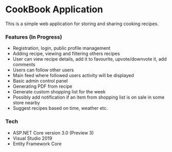 # CookBook Application

This is a simple web application for storing and sharing cooking recipes.

### Features (In Progress)
- Registration, login, public profile management
- Adding recipe, viewing and filtering others recipes
- User can view recipe details, add it to favourite, upvote/downvote it, add comments
- Users can follow other users
- Main feed where followed users activity will be displayed
- Basic admin control panel
- Generating PDF from recipe
- Generate custom shopping list for the week
- Possibly add notification if an item from shopping list is on sale in some store nearby
- Suggest recipes based on time, weather etc.

### Tech
 - ASP.NET Core version 3.0 (Preview 3)
 - Visual Studio 2019
 - Entity Framework Core
